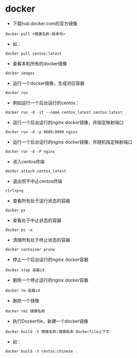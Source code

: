 # docker

* 下载hub.docker.com的官方镜像
```shell
docker pull <镜像名称:版本号>
```
* 如：
```shell
docker pull centos:latest
```

* 查看本机所有的docker镜像
```shell
docker images
```

* 运行一个docker镜像，生成对应容器
```shell
docker run
````

* 例如运行一个后台运行的centos：
```shell
docker run -d -it --name centos_latest centos:latest
```

* 运行一个后台运行的nginx docker镜像，并指定映射端口
```shell
docker run -d -p 8080:8080 nginx
```

* 运行一个后台运行的nginx docker镜像，并随机指定映射端口
```shell
docker run -d -P nginx
```

* 进入centos终端
```shell
docker attach centos_latest
```

* 退出但不中止centos终端
```shell
ctrl+p+q
```

* 查看所有处于运行状态的容器
```shell
docker ps
```

* 查看处于中止状态的容器
```shell
docker ps -a
```

* 清理所有处于终止状态的容器
```shell
docker container prune
```

* 停止一个后台运行的nginx docker容器
```shell
docker stop 容器id
```

* 删除一个停止运行的nginx docker容器
```shell
docker rm 容器id
```

* 删除一个镜像
```shell
docker rmi 镜像名称
```

* 执行Dockerfile，新建一个docker镜像
```shell
docker build -t 镜像名称:镜像版本 Dockerfile上下文
```
* 如：
```shell
docker build -t centos:chinese .
```

